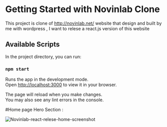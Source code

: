 # Getting Started with Novinlab Clone

This project is clone of http://novinlab.net/ website that design and built by me with wordpress , I want to relese a react.js version of this website

## Available Scripts

In the project directory, you can run:

### `npm start`

Runs the app in the development mode.\
Open [http://localhost:3000](http://localhost:3000) to view it in your browser.

The page will reload when you make changes.\
You may also see any lint errors in the console.

#Home page Hero Section : 




![Novinlab-react-relese-home-screenshot](https://user-images.githubusercontent.com/61544097/179403711-f8d9c530-10bc-4a36-b24e-960a02e5f3dd.png)

